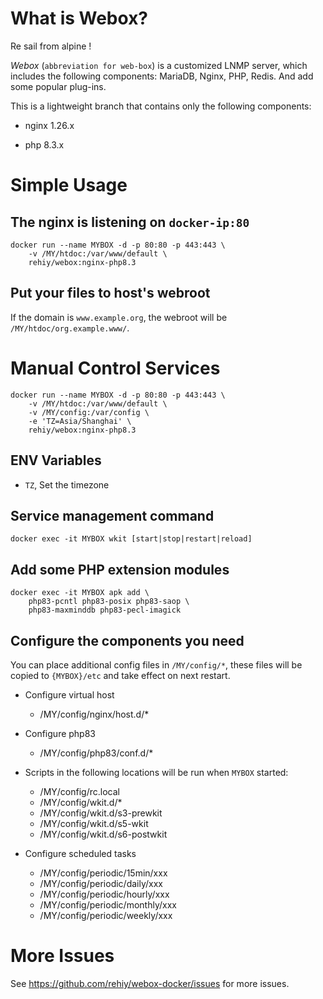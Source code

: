 # What is Webox?

Re sail from alpine !

*Webox* (`abbreviation for web-box`) is a customized LNMP server, which includes the following components: MariaDB, Nginx, PHP, Redis. And add some popular plug-ins.

This is a lightweight branch that contains only the following components:

- nginx 1.26.x

- php 8.3.x

# Simple Usage

## The nginx is listening on `docker-ip:80`

```shell
docker run --name MYBOX -d -p 80:80 -p 443:443 \
    -v /MY/htdoc:/var/www/default \
    rehiy/webox:nginx-php8.3
```

## Put your files to host's webroot

If the domain is `www.example.org`, the webroot will be `/MY/htdoc/org.example.www/`.

# Manual Control Services

```shell
docker run --name MYBOX -d -p 80:80 -p 443:443 \
    -v /MY/htdoc:/var/www/default \
    -v /MY/config:/var/config \
    -e 'TZ=Asia/Shanghai' \
    rehiy/webox:nginx-php8.3
```

## ENV Variables

- `TZ`, Set the timezone

## Service management command

```shell
docker exec -it MYBOX wkit [start|stop|restart|reload]
```

## Add some PHP extension modules

```shell
docker exec -it MYBOX apk add \
    php83-pcntl php83-posix php83-saop \
    php83-maxminddb php83-pecl-imagick
```

## Configure the components you need

You can place additional config files in `/MY/config/*`, these files will be copied to `{MYBOX}/etc` and take effect on next restart.

- Configure virtual host

  - /MY/config/nginx/host.d/\*

- Configure php83

  - /MY/config/php83/conf.d/\*

- Scripts in the following locations will be run when `MYBOX` started:

  - /MY/config/rc.local
  - /MY/config/wkit.d/\*
  - /MY/config/wkit.d/s3-prewkit
  - /MY/config/wkit.d/s5-wkit
  - /MY/config/wkit.d/s6-postwkit

- Configure scheduled tasks

  - /MY/config/periodic/15min/xxx
  - /MY/config/periodic/daily/xxx
  - /MY/config/periodic/hourly/xxx
  - /MY/config/periodic/monthly/xxx
  - /MY/config/periodic/weekly/xxx

# More Issues

See <https://github.com/rehiy/webox-docker/issues> for more issues.
